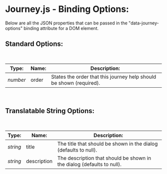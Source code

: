 # Journey.js - Binding Options:

Below are all the JSON properties that can be passed in the "data-journey-options" binding attribute for a DOM element.


## Standard Options:
<br/>

| Type: | Name: | Description: |
| --- | --- | --- |
| *number* | order | States the order that this journey help should be shown (required). |
<br/>


## Translatable String Options:
<br/>

| Type: | Name: | Description: |
| --- | --- | --- |
| *string* | title | The title that should be shown in the dialog (defaults to null). |
| *string* | description | The description that should be shown in the dialog (defaults to null). |